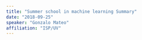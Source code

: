 ```yaml
---
title: "Summer school in machine learning Summary"
date: "2018-09-25"
speaker: "Gonzalo Mateo"
affiliation: "ISP/UV"
---
```

